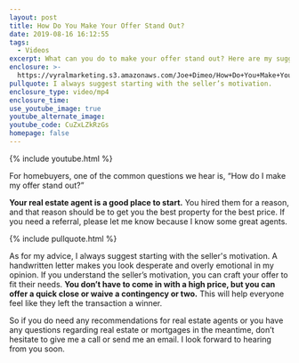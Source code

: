 ```yaml
---
layout: post
title: How Do You Make Your Offer Stand Out?
date: 2019-08-16 16:12:55
tags:
  - Videos
excerpt: What can you do to make your offer stand out? Here are my suggestions.
enclosure: >-
  https://vyralmarketing.s3.amazonaws.com/Joe+Dimeo/How+Do+You+Make+Your+Offer+Stand+Out_.mp4
pullquote: I always suggest starting with the seller’s motivation.
enclosure_type: video/mp4
enclosure_time:
use_youtube_image: true
youtube_alternate_image:
youtube_code: CuZxLZkRzGs
homepage: false
---
```


{% include youtube.html %}

For homebuyers, one of the common questions we hear is, “How do I make my offer stand out?”

**Your real estate agent is a good place to start.** You hired them for a reason, and that reason should be to get you the best property for the best price. If you need a referral, please let me know because I know some great agents.

{% include pullquote.html %}

As for my advice, I always suggest starting with the seller's motivation. A handwritten letter makes you look desperate and overly emotional in my opinion. If you understand the seller’s motivation, you can craft your offer to fit their needs. **You don’t have to come in with a high price, but you can offer a quick close or waive a contingency or two.** This will help everyone feel like they left the transaction a winner.&nbsp;

So if you do need any recommendations for real estate agents or you have any questions regarding real estate or mortgages in the meantime, don’t hesitate to give me a call or send me an email. I look forward to hearing from you soon.
